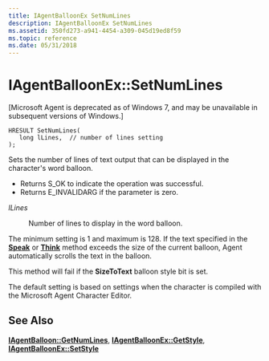```yaml
---
title: IAgentBalloonEx SetNumLines
description: IAgentBalloonEx SetNumLines
ms.assetid: 350fd273-a941-4454-a309-045d19ed8f59
ms.topic: reference
ms.date: 05/31/2018
---
```


# IAgentBalloonEx::SetNumLines

\[Microsoft Agent is deprecated as of Windows 7, and may be unavailable in subsequent versions of Windows.\]

``` syntax
HRESULT SetNumLines(
   long lLines,  // number of lines setting
);
```

Sets the number of lines of text output that can be displayed in the character's word balloon.

-   Returns S\_OK to indicate the operation was successful.
-   Returns E\_INVALIDARG if the parameter is zero.

<dl> <dt>

<span id="lLines"></span><span id="llines"></span><span id="LLINES"></span>*lLines*
</dt> <dd>

Number of lines to display in the word balloon.

</dd> </dl>

The minimum setting is 1 and maximum is 128. If the text specified in the [**Speak**](speak-method.md) or [**Think**](think-method.md) method exceeds the size of the current balloon, Agent automatically scrolls the text in the balloon.

This method will fail if the **SizeToText** balloon style bit is set.

The default setting is based on settings when the character is compiled with the Microsoft Agent Character Editor.

## See Also

[**IAgentBalloon::GetNumLines**](iagentballoon--getnumlines.md), [**IAgentBalloonEx::GetStyle**](iagentballoonex--getstyle.md), [**IAgentBalloonEx::SetStyle**](iagentballoonex--setstyle.md)


 

 




